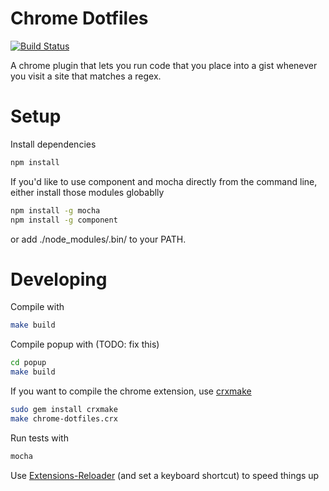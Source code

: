 # Chrome Dotfiles

[![Build Status](https://travis-ci.org/Grouper/lobstertrap.png)](https://travis-ci.org/nottombrown/chrome-dotfiles)

A chrome plugin that lets you run code that you place into a gist whenever you visit a site that matches a regex.

# Setup

Install dependencies

```bash
npm install
```

If you'd like to use component and mocha directly from the command line, either install those modules globablly

```bash
npm install -g mocha
npm install -g component
```

or add ./node_modules/.bin/ to your PATH.

# Developing

Compile with

```bash
make build
```

Compile popup with (TODO: fix this)

```bash
cd popup
make build
```

If you want to compile the chrome extension, use [crxmake](https://github.com/Constellation/crxmake)
```bash
sudo gem install crxmake
make chrome-dotfiles.crx
```

Run tests with

```bash
mocha
```

Use [Extensions-Reloader](https://chrome.google.com/webstore/detail/extensions-reloader/fimgfedafeadlieiabdeeaodndnlbhid) (and set a keyboard shortcut) to speed things up
